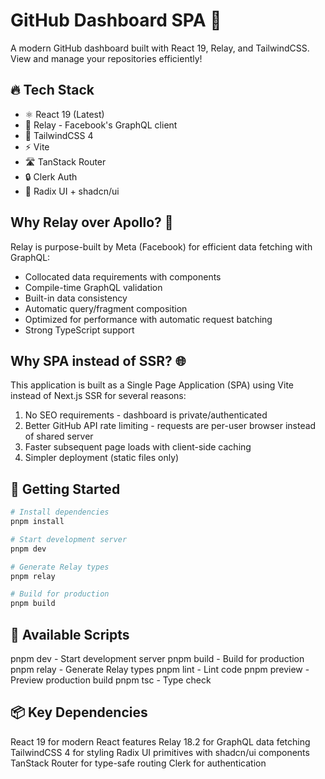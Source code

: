 # GitHub Dashboard SPA 🚀

A modern GitHub dashboard built with React 19, Relay, and TailwindCSS. View and manage your repositories efficiently!

## 🔥 Tech Stack

- ⚛️ React 19 (Latest)
- 🎯 Relay - Facebook's GraphQL client
- 🎨 TailwindCSS 4
- ⚡ Vite
- 🛣️ TanStack Router
- 🔒 Clerk Auth
- 💅 Radix UI + shadcn/ui

## Why Relay over Apollo? 🤔

Relay is purpose-built by Meta (Facebook) for efficient data fetching with GraphQL:

- Collocated data requirements with components
- Compile-time GraphQL validation
- Built-in data consistency
- Automatic query/fragment composition
- Optimized for performance with automatic request batching
- Strong TypeScript support

## Why SPA instead of SSR? 🌐

This application is built as a Single Page Application (SPA) using Vite instead of Next.js SSR for several reasons:

1. No SEO requirements - dashboard is private/authenticated
2. Better GitHub API rate limiting - requests are per-user browser instead of shared server
3. Faster subsequent page loads with client-side caching
4. Simpler deployment (static files only)

## 🚀 Getting Started

```bash
# Install dependencies
pnpm install

# Start development server
pnpm dev

# Generate Relay types
pnpm relay

# Build for production
pnpm build
```

## 📜 Available Scripts

pnpm dev - Start development server
pnpm build - Build for production
pnpm relay - Generate Relay types
pnpm lint - Lint code
pnpm preview - Preview production build
pnpm tsc - Type check

## 📦 Key Dependencies

React 19 for modern React features
Relay 18.2 for GraphQL data fetching
TailwindCSS 4 for styling
Radix UI primitives with shadcn/ui components
TanStack Router for type-safe routing
Clerk for authentication
